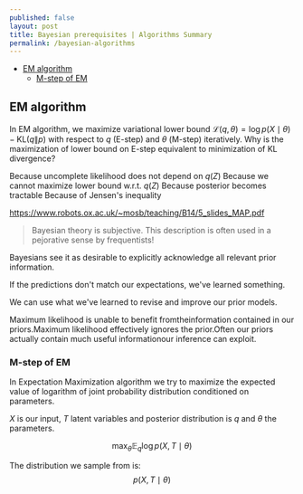 ```yaml
---
published: false
layout: post
title: Bayesian prerequisites | Algorithms Summary
permalink: /bayesian-algorithms
---
```

- [EM algorithm](#em-algorithm)
  - [M-step of EM](#m-step-of-em)


## EM algorithm

In EM algorithm, we maximize variational lower bound $\mathcal{L}(q, \theta)=\log p(X \mid \theta)-\mathrm{KL}(q \| p)$ with respect to $q$ (E-step) and $\theta$ (M-step) iteratively. Why is the maximization of lower bound on E-step equivalent to minimization of $\mathrm{KL}$ divergence?

Because uncomplete likelihood does not depend on $q(Z)$
Because we cannot maximize lower bound w.r.t. $q(Z)$
Because posterior becomes tractable
Because of Jensen's inequality


https://www.robots.ox.ac.uk/~mosb/teaching/B14/5_slides_MAP.pdf


>Bayesian theory is subjective. This description is often used in a pejorative sense by frequentists!

Bayesians see it as desirable to explicitly acknowledge all relevant prior information.

If the predictions don't match our expectations, we've learned something.

We can use what we've learned to revise and improve our prior models.

Maximum likelihood is unable to benefit fromtheinformation contained in our priors.Maximum likelihood effectively ignores the prior.Often our priors actually contain much useful informationour inference can exploit.







### M-step of EM

In Expectation Maximization algorithm we try to maximize the expected value of logarithm of joint probability distribution conditioned on parameters.

$X$ is our input, $T$ latent variables and posterior distribution is $q$ and $\theta$ the parameters.

$$
\max _{\theta} \mathbb{E}_{q} \log p(X, T \mid \theta)
$$

The distribution we sample from is:
$$
p(X, T \mid \theta)
$$


